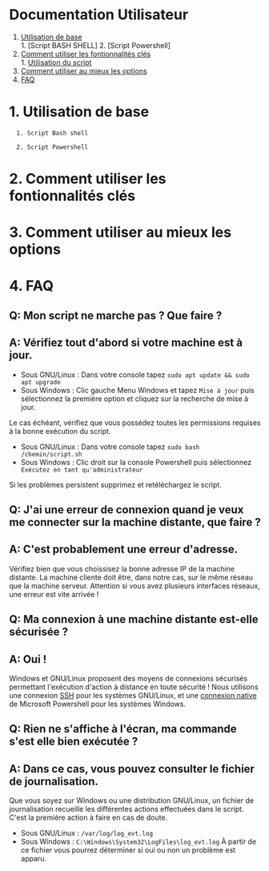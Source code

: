 # Documentation Utilisateur

1. [Utilisation de base](#1-utilisation-de-base) \
            1. [Script BASH SHELL]
            2. [Script Powershell]
2. [Comment utiliser les fontionnalités clés](#2-comment-utiliser-les-fontionnalités-clés) \
            1. [Utilisation du script](#1-utilisation-du-script)
3. [Comment utiliser au mieux les options](#3-comment-utiliser-au-mieux-les-options)
4. [FAQ](#4-faq)
            

# 1. Utilisation de base
      1. Script Bash shell

      2. Script Powershell


  
  
# 2. Comment utiliser les fontionnalités clés
# 3. Comment utiliser au mieux les options
# 4. FAQ
## Q: Mon script ne marche pas ? Que faire ?
## A: Vérifiez tout d'abord si votre machine est à jour. 
- Sous GNU/Linux :
Dans votre console tapez `sudo apt update && sudo apt upgrade `
- Sous Windows :
Clic gauche Menu Windows et tapez ` Mise à jour ` puis sélectionnez la première option et cliquez sur la recherche de mise à jour. 

Le cas échéant, vérifiez que vous possédez toutes les permissions requises à la bonne exécution du script. 

- Sous GNU/Linux :
Dans votre console tapez `sudo bash /chemin/script.sh `
- Sous Windows :
Clic droit sur la console Powershell puis sélectionnez ` Exécutez en tant qu'administrateur`

Si les problèmes persistent supprimez et retéléchargez le script.

## Q: J'ai une erreur de connexion quand je veux me connecter sur la machine distante, que faire ? 
## A: C'est probablement une erreur d'adresse.
Vérifiez bien que vous choissisez la bonne adresse IP de la machine distante. La machine cliente doit être, dans notre cas, sur le même réseau que la machine serveur. Attention si vous avez plusieurs interfaces réseaux, une erreur est vite arrivée !

## Q: Ma connexion à une machine distante est-elle sécurisée ? 
## A: Oui !
Windows et GNU/Linux proposent des moyens de connexions sécurisés permettant l'exécution d'action à distance en toute sécurité ! Nous utilisons une connexion [SSH](https://fr.wikipedia.org/wiki/Secure_Shell) pour les systèmes GNU/Linux, et une [connexion native](https://learn.microsoft.com/en-us/powershell/module/microsoft.powershell.core/invoke-command?view=powershell-7.4) de Microsoft Powershell pour les systèmes Windows. 


## Q: Rien ne s'affiche à l'écran, ma commande s'est elle bien exécutée ? 
## A: Dans ce cas, vous pouvez consulter le fichier de journalisation.
Que vous soyez sur Windows ou une distribution GNU/Linux, un fichier de journalisation recueille les différentes actions effectuées dans le script. C'est la première action à faire en cas de doute. 
- Sous GNU/Linux :
`/var/log/log_evt.log`
- Sous Windows :
`C:\Windows\System32\LogFiles\log_evt.log`
À partir de ce fichier vous pourrez déterminer si oui ou non un problème est apparu.

